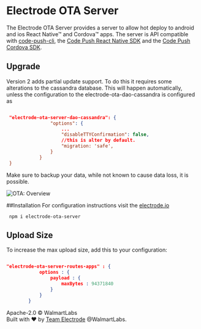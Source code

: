 Electrode OTA Server
===
The Electrode OTA Server provides a server to allow hot deploy to android and ios React Native&#8482;  and Cordova&#8482;  apps.   The server 
is API compatible with [code-push-cli](https://microsoft.github.io/code-push/docs/cli.html), the 
[Code Push React Native SDK](https://microsoft.github.io/code-push/docs/react-native.html) and the [Code Push Cordova SDK](https://microsoft.github.io/code-push/docs/cordova.html).


## Upgrade
Version 2 adds partial update support.  To do this it requires some alterations to the cassandra database.  This
will happen automatically, unless the configuration to the electrode-ota-dao-cassandra is configured as
```json

 "electrode-ota-server-dao-cassandra": {
                "options": {
                    ...
                    "disableTTYConfirmation": false,
                    //this is alter by default.
                    "migration: 'safe',
                }
            }
 }

```
Make sure to backup your data, while not known to cause data loss, it is possible.


![OTA: Overview](./docs/img/OV1.png)

##Installation
For configuration instructions visit the [electrode.io](http://www.electrode.io/docs/electrode_react_native_over_the_air_electron.html)


```
 npm i electrode-ota-server
```

## Upload Size
To increase the max upload size, add this to your configuration:
```json

"electrode-ota-server-routes-apps" : {
            options : {
                payload : {
                    maxBytes : 94371840
                }                
            }
        }

```


Apache-2.0 © WalmartLabs
<br>
Built with :heart: by [Team Electrode](https://github.com/orgs/electrode-io/people) @WalmartLabs.
